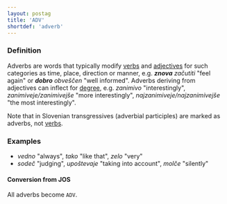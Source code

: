 ```yaml
---
layout: postag
title: 'ADV'
shortdef: 'adverb'
---
```


### Definition

Adverbs are words that typically modify [verbs](VERB) and [adjectives](ADJ) for such categories as time, place,
direction or manner, e.g. _<b>znova</b> začutiti_ "feel again" or _<b>dobro</b> obveščen_ "well informed". Adverbs deriving from adjectives can inflect for [degree](), e.g. _zanimivo_ "interestingly", _zanimiveje/zanimivejše_ "more interestingly", _najzanimiveje/najzanimivejše_ "the most interestingly".    

Note that in Slovenian transgressives (adverbial participles) are marked as adverbs, not [verbs](VERB).

### Examples

- _vedno_ "always", _tako_ "like that", _zelo_ "very"
- _sodeč_ "judging", _upoštevaje_ "taking into account", _molče_ "silently"

#### Conversion from JOS

All adverbs become `ADV`.
<!-- Interlanguage links updated Út zář 29 20:22:56 CEST 2020 -->

